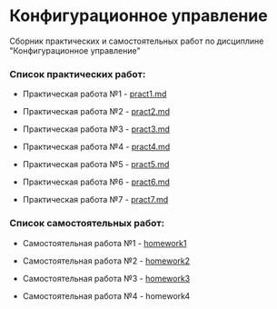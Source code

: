 Конфигурационное управление
========================= 

Сборник практических и самостоятельных работ по дисциплине "Конфигурационное управление"

### **Список практических работ:**

- Практическая работа №1 - [pract1.md](https://github.com/rashidiusubov/configuration-management/blob/main/pract1/README.md)

- Практическая работа №2 - [pract2.md](https://github.com/rashidiusubov/configuration-management/blob/main/pract2/README.md)

- Практическая работа №3 - [pract3.md](https://github.com/rashidiusubov/configuration-management/blob/main/pract3/README.md)
  
- Практическая работа №4 - [pract4.md](https://github.com/rashidiusubov/configuration-management/blob/main/pract4/README.md)
  
- Практическая работа №5 - [pract5.md](https://github.com/rashidiusubov/configuration-management/blob/main/pract5/README.md)
  
- Практическая работа №6 - [pract6.md](https://github.com/rashidiusubov/configuration-management/blob/main/pract6/README.md)
  
- Практическая работа №7 - [pract7.md](https://github.com/rashidiusubov/configuration-management/blob/main/pract7/README.md)

### **Список самостоятельных работ:**

- Самостоятельная работа №1 - [homework1](https://github.com/rashidiusubov/configuration-management/tree/main/homework1)

- Самостоятельная работа №2 - [homework2](https://github.com/rashidiusubov/configuration-management/tree/main/homework2)
  
- Самостоятельная работа №3 - [homework3](https://github.com/rashidiusubov/configuration-management/tree/main/homework3)
  
- Самостоятельная работа №4 - homework4

